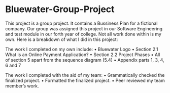 # Bluewater-Group-Project
This project is a group project. It contains a Bussiness Plan for a fictional company. 
Our group was assigned this project in our Software Engineering and test module in our forth year of college.
Not all work done within is my own. Here is a breakdown of what I did in this project:

 The work I completed on my own include:
•	Bluewater Logo
•	Section 2.1 What is an Online Payment Application?
•	Section 2.2 Project Phases
•	All of section 5 apart from the sequence diagram (5.4)
•	Appendix parts 1, 3, 4, 6 and 7

 The work I completed with the aid of my team:
•	 Grammatically checked the finalized project.
•	 Formatted the finalized project.
•	Peer reviewed my team member’s work.
